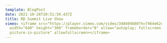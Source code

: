 ```yaml
---
template: BlogPost
date: 2021-10-26T20:51:59.437Z
title: RD Summit Live Show
vimeo: <iframe src="https://player.vimeo.com/video/348494880?h=7464e62ee8"
  width="640" height="360" frameborder="0" allow="autoplay; fullscreen;
  picture-in-picture" allowfullscreen></iframe>
---
```

